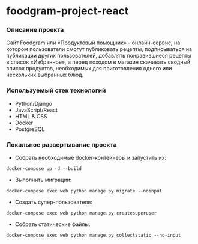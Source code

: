 # foodgram-project-react

### Описание проекта
Cайт Foodgram или «Продуктовый помощник» - онлайн-сервис, на котором пользователи смогут публиковать рецепты, подписываться на публикации других пользователей, добавлять понравившиеся рецепты в список «Избранное», а перед походом в магазин скачивать сводный список продуктов, необходимых для приготовления одного или нескольких выбранных блюд.

### Используемый стек технологий
* Python/Django
* JavaScript/React
* HTML & CSS
* Docker
* PostgreSQL

### Локальное развертывание проекта
- Собрать необходимые docker-контейнеры и запустить их:
```
docker-compose up -d --build
``` 
- Выполнить миграции:
```
docker-compose exec web python manage.py migrate --noinput
```
- Создать супер-пользователя:
```
docker-compose exec web python manage.py createsuperuser
```
- Собрать статические файлы:
```
docker-compose exec web python manage.py collectstatic --no-input
```
